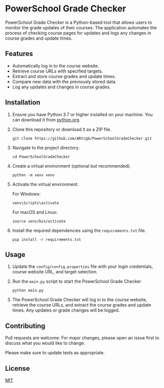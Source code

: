 # PowerSchool Grade Checker

PowerSchool Grade Checker is a Python-based tool that allows users to monitor the grade updates of their courses. The
application automates the process of checking course pages for updates and logs any changes in course grades and update
times.

## Features

- Automatically log in to the course website.
- Retrieve course URLs with specified targets.
- Extract and store course grades and update times.
- Compare new data with the previously stored data.
- Log any updates and changes in course grades.

## Installation

1. Ensure you have Python 3.7 or higher installed on your machine. You can download it
   from [python.org](https://www.python.org/downloads/).

2. Clone this repository or download it as a ZIP file.

    ```
    git clone https://github.com/ARtcgb/PowerSchoolGradeChecker.git
    ```

3. Navigate to the project directory.

    ```
    cd PowerSchoolGradeChecker
    ```

4. Create a virtual environment (optional but recommended).

    ```
    python -m venv venv
    ```

5. Activate the virtual environment.

   For Windows:

    ```
    venv\Scripts\activate
    ```

   For macOS and Linux:

    ```
    source venv/bin/activate
    ```

6. Install the required dependencies using the `requirements.txt` file.

    ```
    pip install -r requirements.txt
    ```

## Usage

1. Update the `config/config.properties` file with your login credentials, course website URL, and target selection.

2. Run the `main.py` script to start the PowerSchool Grade Checker

    ```
    python main.py
    ```

3. The PowerSchool Grade Checker will log in to the course website, retrieve the course URLs, and extract the course
   grades and update times. Any updates or grade changes will be logged.

## Contributing

Pull requests are welcome. For major changes, please open an issue first to discuss what you would like to change.

Please make sure to update tests as appropriate.

## License

[MIT](https://choosealicense.com/licenses/mit/)
